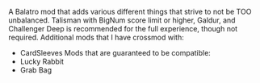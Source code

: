 A Balatro mod that adds various different things that strive to not be TOO unbalanced. Talisman with BigNum score limit or higher, Galdur, and Challenger Deep is recommended for the full experience, though not required.
Additional mods that I have crossmod with:
- CardSleeves
Mods that are guaranteed to be compatible:
- Lucky Rabbit
- Grab Bag
